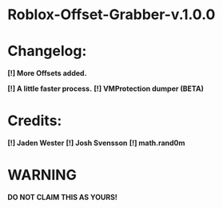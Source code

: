 # Roblox-Offset-Grabber-v.1.0.0

# Changelog:
  **[!] More Offsets added.**
  
  **[!] A little faster process.**
  **[!] VMProtection dumper (BETA)**
  
# Credits:
  **[!] Jaden Wester**
  **[!] Josh Svensson**
  **[!] math.rand0m**
  
# WARNING
**DO NOT CLAIM THIS AS YOURS!**
